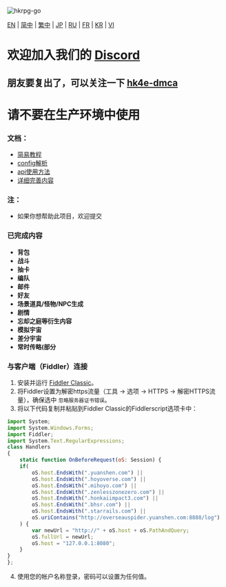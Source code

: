 ![hkrpg-go](https://socialify.git.ci/gucooing/hkrpg-go/image?description=1&font=Inter&forks=1&language=1&name=1&owner=1&pattern=Circuit%20Board&stargazers=1&theme=Auto)

[EN](../README.md) | [简中](./README_zh-CN.md) | [繁中](./README_zh-CN.md) | [JP](./README_zh-CN.md) | [RU](./README_zh-CN.md) | [FR](./README_zh-CN.md) | [KR](./README_zh-CN.md) | [VI](./README_zh-CN.md)
 
# **欢迎加入我们的 [Discord](https://discord.gg/222yVp6pUq)**

## 朋友要复出了，可以关注一下 [hk4e-dmca](https://github.com/flswld/hk4e-go)

# 请不要在生产环境中使用

### 文档：
* [简易教程](./tutorial/zh-CN.md)
* [config解析](./conf/zh-CN.md)
* [api使用方法](./command/zh-CN.md)
* [详细完善内容](./progress/zh-CN.md)

### 注：
* 如果你想帮助此项目，欢迎提交

### 已完成内容
- **背包**
- **战斗**
- **抽卡**
- **编队**
- **邮件**
- **好友**
- **场景道具/怪物/NPC生成**
- **剧情**
- **忘却之庭等衍生内容**
- **模拟宇宙**
- **差分宇宙**
- **常时传略(部分**

### 与客户端（Fiddler）连接
1. 安装并运行 [Fiddler Classic](https://www.telerik.com/fiddler)。
2. 将Fiddler设置为解密https流量（工具 -> 选项 -> HTTPS -> 解密HTTPS流量），确保选中 `忽略服务器证书错误`。
3. 将以下代码复制并粘贴到Fiddler Classic的Fiddlerscript选项卡中：

```javascript
import System;
import System.Windows.Forms;
import Fiddler;
import System.Text.RegularExpressions;
class Handlers
{
    static function OnBeforeRequest(oS: Session) {
    if(
        oS.host.EndsWith(".yuanshen.com") ||
        oS.host.EndsWith(".hoyoverse.com") ||
        oS.host.EndsWith(".mihoyo.com") ||
        oS.host.EndsWith(".zenlesszonezero.com") ||
        oS.host.EndsWith(".honkaiimpact3.com") ||
        oS.host.EndsWith(".bhsr.com") ||
        oS.host.EndsWith(".starrails.com") ||
        oS.uriContains("http://overseauspider.yuanshen.com:8888/log")
    ) {
        var newUrl = "http://" + oS.host + oS.PathAndQuery;
        oS.fullUrl = newUrl;
        oS.host = "127.0.0.1:8080";
    }
}
};
```

4. 使用您的帐户名称登录，密码可以设置为任何值。